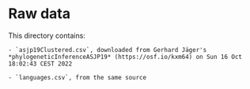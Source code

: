 # Raw data

This directory contains:

    - `asjp19Clustered.csv`, downloaded from Gerhard Jäger's *phylogeneticInferenceASJP19* (https://osf.io/kxm64) on Sun 16 Oct 18:02:43 CEST 2022

    - `languages.csv`, from the same source